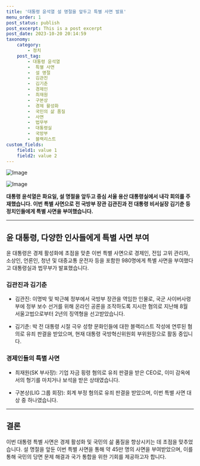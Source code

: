 ```yaml
---
title: '대통령 윤석열 설 명절을 앞두고 특별 사면 발표'
menu_order: 1
post_status: publish
post_excerpt: This is a post excerpt
post_date: 2023-10-20 20:14:59
taxonomy:
    category:
        - 정치
    post_tag:
        - 대통령 윤석열
        -  특별 사면
        -  설 명절
        -  김관진
        -  김기춘
        -  경제인
        -  최재원
        -  구본상
        -  경제 활성화
        -  국민의 삶 품질
        -  사면
        -  법무부
        -  대통령실
        -  국방부
        -  블랙리스트
custom_fields:
    field1: value 1
    field2: value 2
---
```


![Image](https://imgnews.pstatic.net/image/640/2024/02/06/0000049676_001_20240206155308105.jpg?type=w647)

![Image](https://imgnews.pstatic.net/image/640/2024/02/06/0000049676_002_20240206155308165.jpg?type=w647)


**대통령 윤석열은 화요일, 설 명절을 앞두고 중심 서울 용산 대통령실에서 내각 회의를 주재했습니다. 이번 특별 사면으로 전 국방부 장관 김관진과 전 대통령 비서실장 김기춘 등 정치인들에게 특별 사면을 부여했습니다.**

---

## 윤 대통령, 다양한 인사들에게 특별 사면 부여

윤 대통령은 경제 활성화에 초점을 맞춘 이번 특별 사면으로 경제인, 전임 고위 관리자, 소상인, 언론인, 청년 및 대중교통 운전자 등을 포함한 980명에게 특별 사면을 부여했다고 대통령실과 법무부가 발표했습니다.

### 김관진과 김기춘

- 김관진: 이명박 및 박근혜 정부에서 국방부 장관을 역임한 인물로, 국군 사이버사령부에 정부 보수 선거를 위해 온라인 공론을 조작하도록 지시한 혐의로 지난해 8월 서울고법으로부터 2년의 징역형을 선고받았습니다.
  
- 김기춘: 박 전 대통령 시절 극우 성향 문화인들에 대한 블랙리스트 작성에 연루된 혐의로 유죄 판결을 받았으며, 현재 대통령 국방혁신위원회 부위원장으로 활동 중입니다.

### 경제인들의 특별 사면

- 최재원(SK 부사장): 기업 자금 횡령 혐의로 유죄 판결을 받은 CEO로, 이미 감옥에서의 형기를 마치거나 보석을 받은 상태였습니다.
  
- 구본상(LIG 그룹 회장): 회계 부정 혐의로 유죄 판결을 받았으며, 이번 특별 사면 대상 중 하나였습니다.

---

## 결론

이번 대통령 특별 사면은 경제 활성화 및 국민의 삶 품질을 향상시키는 데 초점을 맞추었습니다. 설 명절을 앞둔 이번 특별 사면을 통해 약 45만 명의 사면을 부여받았으며, 이를 통해 국민의 당면 문제 해결과 국가 통합을 위한 기회를 제공하고자 합니다.
